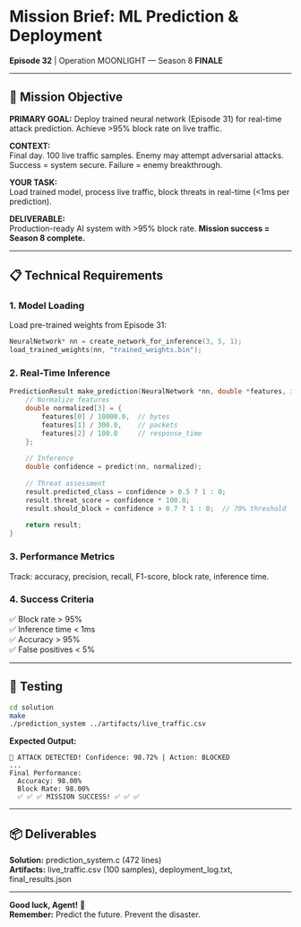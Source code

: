 # Mission Brief: ML Prediction & Deployment
**Episode 32** | Operation MOONLIGHT — Season 8 **FINALE**

---

## 🎯 Mission Objective

**PRIMARY GOAL:** Deploy trained neural network (Episode 31) for real-time attack prediction. Achieve >95% block rate on live traffic.

**CONTEXT:**  
Final day. 100 live traffic samples. Enemy may attempt adversarial attacks. Success = system secure. Failure = enemy breakthrough.

**YOUR TASK:**  
Load trained model, process live traffic, block threats in real-time (<1ms per prediction).

**DELIVERABLE:**  
Production-ready AI system with >95% block rate. **Mission success = Season 8 complete.**

---

## 📋 Technical Requirements

### 1. Model Loading

Load pre-trained weights from Episode 31:
```c
NeuralNetwork* nn = create_network_for_inference(3, 5, 1);
load_trained_weights(nn, "trained_weights.bin");
```

### 2. Real-Time Inference

```c
PredictionResult make_prediction(NeuralNetwork *nn, double *features, int actual_class) {
    // Normalize features
    double normalized[3] = {
        features[0] / 10000.0,  // bytes
        features[1] / 300.0,    // packets
        features[2] / 100.0     // response_time
    };
    
    // Inference
    double confidence = predict(nn, normalized);
    
    // Threat assessment
    result.predicted_class = confidence > 0.5 ? 1 : 0;
    result.threat_score = confidence * 100.0;
    result.should_block = confidence > 0.7 ? 1 : 0;  // 70% threshold
    
    return result;
}
```

### 3. Performance Metrics

Track: accuracy, precision, recall, F1-score, block rate, inference time.

### 4. Success Criteria

✅ Block rate > 95%  
✅ Inference time < 1ms  
✅ Accuracy > 95%  
✅ False positives < 5%

---

## 🧪 Testing

```bash
cd solution
make
./prediction_system ../artifacts/live_traffic.csv
```

**Expected Output:**
```
🚨 ATTACK DETECTED! Confidence: 98.72% | Action: BLOCKED
...
Final Performance:
  Accuracy: 98.00%
  Block Rate: 98.00%
  ✅ ✅ ✅ MISSION SUCCESS! ✅ ✅ ✅
```

---

## 📦 Deliverables

**Solution:** prediction_system.c (472 lines)  
**Artifacts:** live_traffic.csv (100 samples), deployment_log.txt, final_results.json

---

**Good luck, Agent!** 🚀  
**Remember:** Predict the future. Prevent the disaster.
